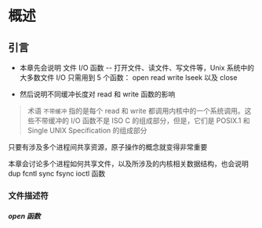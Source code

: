 # 概述

## 引言

- 本章先会说明 文件 I/O 函数 -- 打开文件、读文件、写文件等，Unix 系统中的大多数文件 I/O 只需用到 5 个函数： open  read  write lseek 以及 close

- 然后说明不同缓冲长度对 read 和 write 函数的影响

> 术语 `不带缓冲` 指的是每个 read 和 write 都调用内核中的一个系统调用。这些不带缓冲的 I/O 函数不是 ISO C 的组成部分，但是，它们是 POSIX.1 和 Single UNIX Specification 的组成部分

只要有涉及多个进程间共享资源，原子操作的概念就变得非常重要

本章会讨论多个进程如何共享文件，以及所涉及的内核相关数据结构，也会说明 dup fcntl  sync  fsync ioctl 函数

### 文件描述符

##### open 函数

